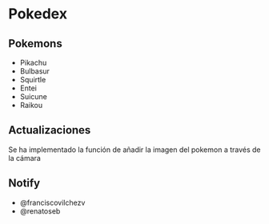 # Pokedex
## Pokemons
- Pikachu
- Bulbasur
- Squirtle
- Entei
- Suicune
- Raikou
## Actualizaciones
Se ha implementado la función de añadir la imagen del pokemon a través de la cámara
## Notify
- @franciscovilchezv
- @renatoseb
